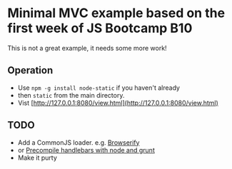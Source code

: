 # Minimal MVC example based on the first week of JS Bootcamp B10

This is not a great example, it needs some more work!

## Operation

- Use `npm -g install node-static` if you haven't already
- then `static` from the main directory.
- Vist [http://127.0.0.1:8080/view.html](http://127.0.0.1:8080/view.html)

## TODO

- Add a CommonJS loader. e.g. [Browserify](http://browserify.org/)
- or [Precompile handlebars with node and grunt](https://www.npmjs.org/package/grunt-contrib-handlebars)
- Make it purty
